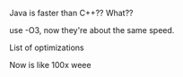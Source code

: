 Java is faster than C++?? What??

use -O3, now they're about the same speed.

List of optimizations

Now is like 100x weee
